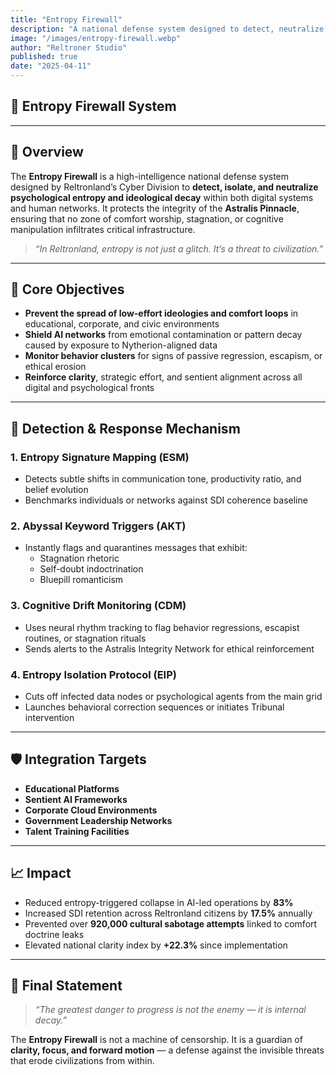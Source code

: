 ```yaml
---
title: "Entropy Firewall"
description: "A national defense system designed to detect, neutralize, and isolate cognitive entropy and ideological decay before they spread across systems, networks, or institutions."
image: "/images/entropy-firewall.webp"
author: "Reltroner Studio"
published: true
date: "2025-04-11"
---
```


## 🔐 Entropy Firewall System

---

## 🌌 Overview
The **Entropy Firewall** is a high-intelligence national defense system designed by Reltronland’s Cyber Division to **detect, isolate, and neutralize psychological entropy and ideological decay** within both digital systems and human networks. It protects the integrity of the **Astralis Pinnacle**, ensuring that no zone of comfort worship, stagnation, or cognitive manipulation infiltrates critical infrastructure.

> _“In Reltronland, entropy is not just a glitch. It’s a threat to civilization.”_

---

## 🧠 Core Objectives
- **Prevent the spread of low-effort ideologies and comfort loops** in educational, corporate, and civic environments
- **Shield AI networks** from emotional contamination or pattern decay caused by exposure to Nytherion-aligned data
- **Monitor behavior clusters** for signs of passive regression, escapism, or ethical erosion
- **Reinforce clarity**, strategic effort, and sentient alignment across all digital and psychological fronts

---

## 🔎 Detection & Response Mechanism

### 1. **Entropy Signature Mapping (ESM)**
- Detects subtle shifts in communication tone, productivity ratio, and belief evolution
- Benchmarks individuals or networks against SDI coherence baseline

### 2. **Abyssal Keyword Triggers (AKT)**
- Instantly flags and quarantines messages that exhibit:
  - Stagnation rhetoric
  - Self-doubt indoctrination
  - Bluepill romanticism

### 3. **Cognitive Drift Monitoring (CDM)**
- Uses neural rhythm tracking to flag behavior regressions, escapist routines, or stagnation rituals
- Sends alerts to the Astralis Integrity Network for ethical reinforcement

### 4. **Entropy Isolation Protocol (EIP)**
- Cuts off infected data nodes or psychological agents from the main grid
- Launches behavioral correction sequences or initiates Tribunal intervention

---

## 🛡️ Integration Targets
- **Educational Platforms**
- **Sentient AI Frameworks**
- **Corporate Cloud Environments**
- **Government Leadership Networks**
- **Talent Training Facilities**

---

## 📈 Impact
- Reduced entropy-triggered collapse in AI-led operations by **83%**
- Increased SDI retention across Reltronland citizens by **17.5%** annually
- Prevented over **920,000 cultural sabotage attempts** linked to comfort doctrine leaks
- Elevated national clarity index by **+22.3%** since implementation

---

## 📌 Final Statement
> _“The greatest danger to progress is not the enemy — it is internal decay.”_

The **Entropy Firewall** is not a machine of censorship. It is a guardian of **clarity, focus, and forward motion** — a defense against the invisible threats that erode civilizations from within.
